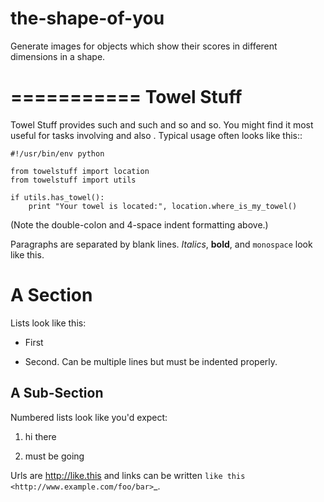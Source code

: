# the-shape-of-you

Generate images for objects which show their scores in different dimensions in a shape.

===========
Towel Stuff
===========

Towel Stuff provides such and such and so and so. You might find
it most useful for tasks involving <x> and also <y>. Typical usage
often looks like this::

    #!/usr/bin/env python

    from towelstuff import location
    from towelstuff import utils

    if utils.has_towel():
        print "Your towel is located:", location.where_is_my_towel()

(Note the double-colon and 4-space indent formatting above.)

Paragraphs are separated by blank lines. _Italics_, **bold**,
and `monospace` look like this.

# A Section

Lists look like this:

- First

- Second. Can be multiple lines
  but must be indented properly.

## A Sub-Section

Numbered lists look like you'd expect:

1.  hi there

2.  must be going

Urls are http://like.this and links can be
written `like this <http://www.example.com/foo/bar>`\_.
